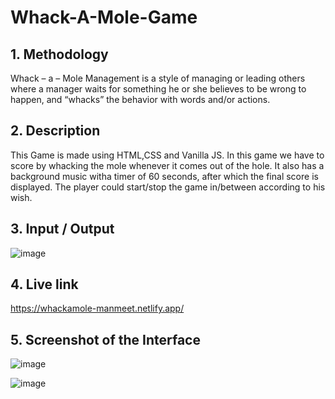# Whack-A-Mole-Game


## **1. Methodology**
Whack – a – Mole Management is a style of managing or leading others where a manager waits for something he or she believes to be wrong to happen, and “whacks” the behavior with words and/or actions.


## **2. Description**
This Game is made using HTML,CSS and Vanilla JS. In this game we have to score by whacking the mole whenever it comes out of the hole. It also has a background music witha timer of 60 seconds, after which the final score is displayed. The player could start/stop the game in/between according to his wish.


## **3. Input / Output**
![image](https://user-images.githubusercontent.com/85362504/197470420-40fc75ba-762c-4168-8b3b-e6fe9580ebe8.png)


## **4. Live link**

https://whackamole-manmeet.netlify.app/


## **5. Screenshot of the Interface**
![image](https://user-images.githubusercontent.com/85362504/197470420-40fc75ba-762c-4168-8b3b-e6fe9580ebe8.png)


![image](https://user-images.githubusercontent.com/76107845/208168910-508b33e2-36f8-4cbe-a6cf-d4001d7823be.png)


